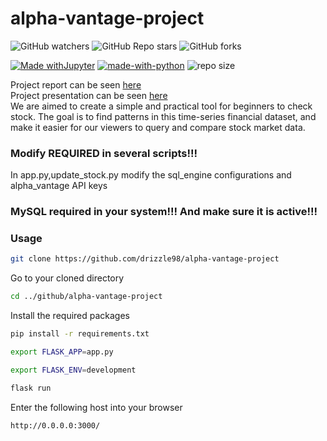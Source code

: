 # alpha-vantage-project

![GitHub watchers](https://img.shields.io/github/watchers/drizzle98/alpha-vantage-project?style=social) ![GitHub Repo stars](https://img.shields.io/github/stars/drizzle98/alpha-vantage-project?style=social) ![GitHub forks](https://img.shields.io/github/forks/drizzle98/alpha-vantage-project?style=social)

[![Made withJupyter](https://img.shields.io/badge/Made%20with-Jupyter-orange?style=flat-square&logo=Jupyter)](https://jupyter.org/try) [![made-with-python](https://img.shields.io/badge/Made%20with-Python-1f425f.svg?style=flat-square)](https://www.python.org/) ![repo size](https://img.shields.io/github/repo-size/drizzle98/alpha-vantage-project?style=flat-square)

Project report can be seen [here](https://docs.google.com/document/d/12byGNw8N8pKAq2cTdrpOEwOZXUv4-O4eNq42qujbkwc/edit?usp=sharing)  
Project presentation can be seen [here](https://www.youtube.com/watch?v=QO9tYG7o4p0)    
We are aimed to create a simple and practical tool for beginners to check stock. The goal is to find patterns in this time-series financial dataset, and make it easier for our viewers to query and compare stock market data. 

### Modify REQUIRED in several scripts!!!
In app.py,update_stock.py modify the sql_engine configurations and alpha_vantage API keys

### MySQL required in your system!!! And make sure it is active!!!

### Usage

```bash
git clone https://github.com/drizzle98/alpha-vantage-project
```
Go to your cloned directory
```bash
cd ../github/alpha-vantage-project
```
Install the required packages
```bash
pip install -r requirements.txt
```

```bash
export FLASK_APP=app.py
```
```bash
export FLASK_ENV=development
```
```bash
flask run
```
Enter the following host into your browser
```
http://0.0.0.0:3000/
```
